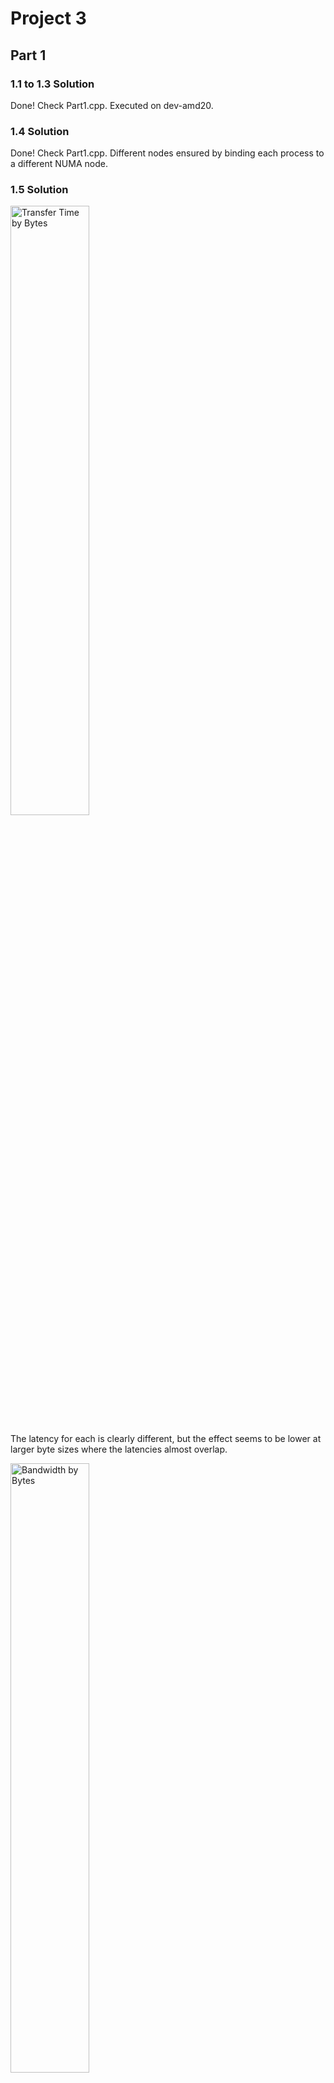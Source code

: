 # Project 3

## Part 1

### 1.1 to 1.3 Solution 
 
Done! Check Part1.cpp. Executed on dev-amd20.

### 1.4 Solution 

Done! Check Part1.cpp. Different nodes ensured by binding each process to a different NUMA node.

### 1.5 Solution 

<img src="Part1.5.png" alt="Transfer Time by Bytes" width="50%"/>

The latency for each is clearly different, but the effect seems to be lower at larger byte sizes where the latencies almost overlap. 

<img src="Part1.5_BandWidth.png" alt="Bandwidth by Bytes" width="50%"/>

However, the bandwidth (which we strictly calculated and plot rather than estimating) seems to maintain a realtively constant difference (in a log/log plot).  

### 1.6 Solution 

For small messages sizes the average communication time is relatively flat as here we are bound by the latenecy of the system. This is not true for larger messages where we are bound by the bandwidth of the system. There are different latencies for different nodes which is why the horizontial(ish) lines at low message size are at different hieghts. The values converge at higher message sizes because the bandwidth should be (approximaetly) the same for the whole system as the whole system will have the same bandwidth. 

## Part 2

See Part2.cpp for code. Executed on dev-amd20, and different nodes ensured by binding each process to a different NUMA node.

<img src="Part2.5.png" alt="Transfer Time by Bytes" width="50%"/>

The latency for each is clearly different, but at lower message sizes, ensuring separate nodes pays off. While at higher message sizes, the latency is higher for separate nodes.  

<img src="Part2.5_BandWidth.png" alt="Bandwidth by Bytes" width="50%"/> 

At low message sizes, the overhead associated with inter-node communication is relatively small. When both ping-pong processes are on separate nodes, the latency is reduced because communication between nodes typically involves higher overhead. As message size increases, the benefit of ensuring separate nodes reduces. At higher message size, the time spent on actual data transfer becomes a more dominant factor than the overhead of data transfer between physically separate nodes.

Opposed to latency, the bandwidth sees an opposite trend between same and separate nodes. Having both ping-pongs on separate nodes at low message sizes allows for more efficient use of the avaialable bandwidth. The reduced inter-node communication overhead allows a higher portion of the bandwidth to be utilized for actual data transfer. Whereas, the overhead becasue of longer physical distance between nodes becomes more pronounced at higher message size, leading to a reduction in effective bandwidth. 

### Comparison Blocking vs. Non-Blocking

<img src="Pingpong.png" alt="Transfer Time by Bytes" width="50%"/>

The latency in non-blocking case is less than the latency of the blocking case. The lower latency in non-blocking communication is expected because processes can have an overlap in sending and receiving messages, reducing the overall time. The slightly chaotic behavior at small message sizes can be attributed to the overhead introduced by non-blocking communication. 

<img src="Pingpong_BandWidth.png" alt="Bandwidth by Bytes" width="50%"/> 

The consistently higher bandwidth in non-blocking communication compared to blocking aligns with our expectations, as it allows processes to operate more independently, enabling better utilization of available bandwidth / resources.

## Part 3 
<img src="3_Bandwidth.png" alt="Bandwidth by Bytes" width="50%"/>
As shown in the bandwidth vs message size figure above, the bandwidth decreases as the number of processes used are more. When the message size goes up, the bandwidth goes up as well for the blocking communication. The reason of this shape could be the increased complexity of managing more processes. In the blocking communication, each send and receive operation must be completed before processing, leading processes increases to wait for one another, especially in this ring shift pattern. When the number of processes increases, the total wait time accumulates because a message must pass through more nodes to complete the round. This increased waiting time can lead to lower overall bandwidth. 

Larger message sizes typically lead to better bandwidth utilization. The network's capacity is better utilized when sending larger chunks of data, leading to higher bandwidth measurements. 

<img src="3_Latency.png" alt="Transfer Time by Bytes" width="50%"/>
As shown in the latency figure above, the latency is higher at bytes = 2 when more processes are used. Then, it dropped for message size of 4. It then take more latency when the message size get larger. When 128 processes were used, the latency did not show much increase accross the increase of the message size. The initial high latency at very small message sizes with more processes can be explained by the fixed overhead associated with each communication operation. This overhead is more obvious when the data transferred is minimal with more processes involved, and each processes add latency. 

The drop at 4 bytes could be how MPI is built to handle the samll messages. As message sizes increases, the latency naturally increases due to the longer time required to transmit larger amounts of data across network. Each process adds a delay due to communicatio and processing time. When more processes are used, efficient buffereing and pipeling can keep the increases minimal.  

## Part 4

<img src="4_bandwidth.png" alt="Bandwidth by Bytes" width="50%"/>
The graph showing bandwidth versus message size tells us two things about non-blocking communication. First, as we use more processes, the bandwidth gets lower. This happens because, although non-blocking communication lets us do work while messages are being sent or received, handling many messages at once can become tricky. The more processes there are, the more effort it takes to keep track of all the messages, which can slow things down, especially if the network gets too busy.
Second, when we send bigger messages, the bandwidth increases. This is because with small messages, a lot of the time is taken up just getting the messages ready to send and dealing with them after they're received. But as messages get bigger, more of the time is spent actually sending data, which is more efficient and increases bandwidth.


<img src="4_latency.png" alt="Transfer Time by Bytes" width="50%"/>
When the number of processes used are not many, the latency genetly increases.  When we're not using many processes, latency - or the delay before a message is fully sent - slightly goes up. But when we use a lot of processes, the delay for the very small messages (like 2 bytes) starts off really high. Interestingly, for slightly bigger messages (4 and 8 bytes), this delay suddenly goes down a lot if we're using many processes. However, as we keep increasing the number of processes, the delay starts to climb again for these larger messages.

This pattern is mainly because when there are a lot of processes trying to send and receive messages at the same time, the network can get clogged up, which makes things slower. When you've got lots of messages flying around, the basic work needed just to handle a message (regardless of its size) adds up and becomes a big deal. Then, after the drop in delay for slightly bigger messages, if we continue to add more processes, the delay goes up again. This is likely because the network is struggling with the traffic, and it's also more complicated to manage all those messages at the same time.

<img src="34Bandwidth.png" alt="Transfer Time by Bytes" width="50%"/>

<img src="34Latency.png" alt="Transfer Time by Bytes" width="50%"/>



